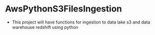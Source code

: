 # AwsPythonS3FilesIngestion

 * This project will have functions for ingestion to data lake s3 and data warehouse redshift using python

